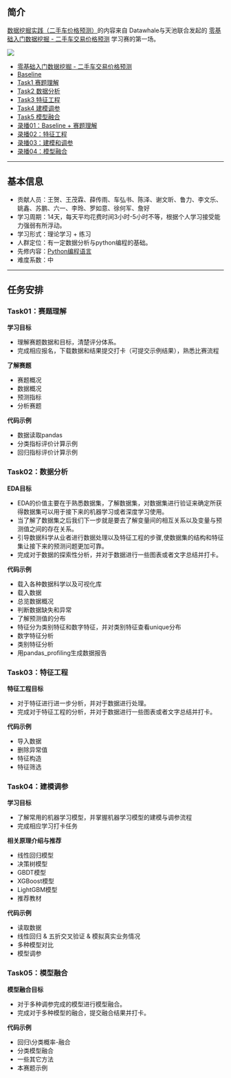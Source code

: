 ﻿

## 简介

[数据挖掘实践（二手车价格预测）](https://github.com/datawhalechina/team-learning-data-mining/tree/master/SecondHandCarPriceForecast)的内容来自 Datawhale与天池联合发起的 [零基础入门数据挖掘 - 二手车交易价格预测](https://tianchi.aliyun.com/competition/entrance/231784/introduction) 学习赛的第一场。

![](https://img-blog.csdnimg.cn/20200801001301791.png)

- [零基础入门数据挖掘 - 二手车交易价格预测](https://tianchi.aliyun.com/competition/entrance/231784/introduction)
- [Baseline](https://tianchi.aliyun.com/notebook-ai/detail?postId=95422)
- [Task1 赛题理解](https://tianchi.aliyun.com/notebook-ai/detail?postId=95456)
- [Task2 数据分析](https://tianchi.aliyun.com/notebook-ai/detail?postId=95457)
- [Task3 特征工程](https://tianchi.aliyun.com/notebook-ai/detail?postId=95501)
- [Task4 建模调参](https://tianchi.aliyun.com/notebook-ai/detail?postId=95460)
- [Task5 模型融合](https://tianchi.aliyun.com/notebook-ai/detail?postId=95535)
- [录播01：Baseline + 赛题理解](https://tianchi.aliyun.com/course/video?spm=5176.12282064.0.0.25382042MPEAvp&liveId=41143)
- [录播02：特征工程](https://tianchi.aliyun.com/course/video?spm=5176.12282064.0.0.25382042MPEAvp&liveId=41145)
- [录播03：建模和调参](https://tianchi.aliyun.com/course/live?liveId=41146)
- [录播04：模型融合](https://tianchi.aliyun.com/course/video?liveId=41149)


---
## 基本信息
- 贡献人员：王贺、王茂霖、薛传雨、车弘书、陈泽、谢文昕、鲁力、李文乐、姚鑫、苏鹏、六一、李玲、罗如意、徐何军、詹好
- 学习周期：14天，每天平均花费时间3小时-5小时不等，根据个人学习接受能力强弱有所浮动。
- 学习形式：理论学习 + 练习
- 人群定位：有一定数据分析与python编程的基础。
- 先修内容：[Python编程语言](https://github.com/datawhalechina/team-learning-program/tree/master/Python-Language)
- 难度系数：中


---
## 任务安排

### Task01：赛题理解

<b>学习目标</b>

- 理解赛题数据和目标，清楚评分体系。
- 完成相应报名，下载数据和结果提交打卡（可提交示例结果），熟悉比赛流程

<b>了解赛题</b>

- 赛题概况
- 数据概况
- 预测指标
- 分析赛题

<b>代码示例</b>

- 数据读取pandas
- 分类指标评价计算示例
- 回归指标评价计算示例


### Task02：数据分析



<b>EDA目标</b>

- EDA的价值主要在于熟悉数据集，了解数据集，对数据集进行验证来确定所获得数据集可以用于接下来的机器学习或者深度学习使用。
- 当了解了数据集之后我们下一步就是要去了解变量间的相互关系以及变量与预测值之间的存在关系。
- 引导数据科学从业者进行数据处理以及特征工程的步骤,使数据集的结构和特征集让接下来的预测问题更加可靠。
- 完成对于数据的探索性分析，并对于数据进行一些图表或者文字总结并打卡。

**代码示例**

- 载入各种数据科学以及可视化库
- 载入数据
- 总览数据概况
- 判断数据缺失和异常
- 了解预测值的分布
- 特征分为类别特征和数字特征，并对类别特征查看unique分布
- 数字特征分析
- 类别特征分析
- 用pandas_profiling生成数据报告



### Task03：特征工程



<b>特征工程目标</b>

 
- 对于特征进行进一步分析，并对于数据进行处理。
- 完成对于特征工程的分析，并对于数据进行一些图表或者文字总结并打卡。


<b>代码示例</b>
- 导入数据
- 删除异常值
- 特征构造
- 特征筛选



### Task04：建模调参



<b>学习目标</b>

- 了解常用的机器学习模型，并掌握机器学习模型的建模与调参流程
- 完成相应学习打卡任务


<b>相关原理介绍与推荐</b>
- 线性回归模型
- 决策树模型
- GBDT模型
- XGBoost模型
- LightGBM模型
- 推荐教材

<b>代码示例</b>
- 读取数据
- 线性回归 & 五折交叉验证 & 模拟真实业务情况
- 多种模型对比
- 模型调参



### Task05：模型融合



<b>模型融合目标</b>

 
- 对于多种调参完成的模型进行模型融合。
- 完成对于多种模型的融合，提交融合结果并打卡。


<b>代码示例</b>
- 回归\分类概率-融合
- 分类模型融合
- 一些其它方法
- 本赛题示例






